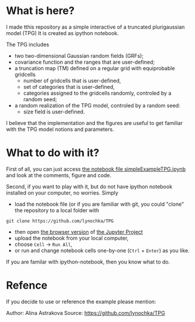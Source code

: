 # What is here?

I made tthis repository as a simple interactive of a truncated plurigaussian model (TPG)
It is created as ipython notebook.

The TPG includes 
* two two-dimensional Gaussian random fields (GRFs);
* covariance function and the ranges that are user-defined;
* a truncation map (TM) defined on a regular grid with equiprobable gridcells
  + number of gridcells that is user-defined,
  + set of categories that is user-defined,
  + categories assigned to the gridcells randomly, controled by a random seed;
* a random realization of the TPG model, controled by a random seed:
  + size field is user-defined.

I believe that the implementation and the figures are useful to get familiar with the TPG model notions and parameters.

# What to do with it?

First of all, you can just access [the notebook file simpleExampleTPG.ipynb](https://github.com/lynochka/TPG/blob/master/simpleExampleTPG.ipynb) and look at the comments, figure and code.

Second, if you want to play with it, but do not have ipython notebook installed on your computer, no worries.
Simply
* load the notebook file (or if you are familiar with git, you could "clone" the repository to a local folder with
```{r, engine='bash'}
git clone https://github.com/lynochka/TPG
```
* then open [the browser version](https://try.jupyter.org/) of [the Jupyter Project ](https://jupyter.org/)
* upload the notebook from your local computer,
* choose `Cell` -> `Run All`,
* or run and change notebook cells one-by-one (`Ctrl` + `Enter`) as you like.

If you are familar with ipython-notebook, then you know what to do.

# Refence

If you decide to use or reference the example please mention:

Author: Alina Astrakova
Source: https://github.com/lynochka/TPG

  
